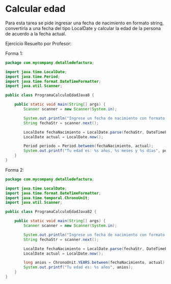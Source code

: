# Calcular edad

Para esta tarea se pide ingresar una fecha de nacimiento en formato string, convertirla a una fecha del tipo LocalDate y calcular la edad de la persona de acuerdo a la fecha actual.

Ejercicio Resuelto por Profesor:

Forma 1:

```java
package com.mycompany.detalledefactura;

import java.time.LocalDate;
import java.time.Period;
import java.time.format.DateTimeFormatter;
import java.util.Scanner;

public class ProgramaCalculoEdadJava8 {

    public static void main(String[] args) {
        Scanner scanner = new Scanner(System.in);

        System.out.println("Ingrese un fecha de nacimiento con formato yyyy-MM-dd:");
        String fechaStr = scanner.next();

        LocalDate fechaNacimiento = LocalDate.parse(fechaStr, DateTimeFormatter.ofPattern("yyyy-MM-dd"));
        LocalDate actual = LocalDate.now();

        Period periodo = Period.between(fechaNacimiento, actual);
        System.out.printf("Tu edad es: %s años, %s meses y %s días", periodo.getYears(), periodo.getMonths(), periodo.getDays());
    }
}
```

Forma 2:

```java
package com.mycompany.detalledefactura;

import java.time.LocalDate;
import java.time.format.DateTimeFormatter;
import java.time.temporal.ChronoUnit;
import java.util.Scanner;

public class ProgramaCalculoEdadJava82 {

    public static void main(String[] args) {
        Scanner scanner = new Scanner(System.in);

        System.out.println("Ingrese un fecha de nacimiento con formato yyyy-MM-dd:");
        String fechaStr = scanner.next();

        LocalDate fechaNacimiento = LocalDate.parse(fechaStr, DateTimeFormatter.ofPattern("yyyy-MM-dd"));
        LocalDate actual = LocalDate.now();

        long anios = ChronoUnit.YEARS.between(fechaNacimiento, actual);
        System.out.printf("Tu edad es: %s años", anios);
    }
}
```